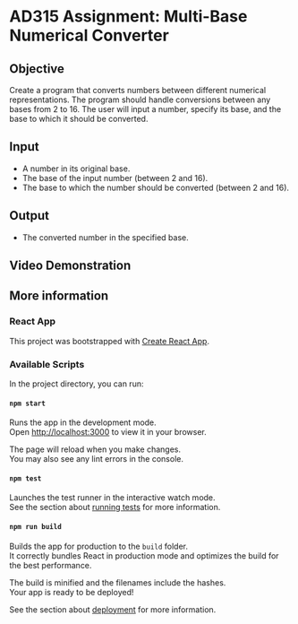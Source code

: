 # AD315 Assignment: Multi-Base Numerical Converter 

## Objective
Create a program that converts numbers between different numerical representations. The program should handle conversions between any bases from 2 to 16. The user will input a number, specify its base, and the base to which it should be converted.

## Input
- A number in its original base.
- The base of the input number (between 2 and 16).
- The base to which the number should be converted (between 2 and 16).

## Output
- The converted number in the specified base.

## Video Demonstration



## More information

### React App

This project was bootstrapped with [Create React App](https://github.com/facebook/create-react-app).

### Available Scripts

In the project directory, you can run:

#### `npm start`

Runs the app in the development mode.\
Open [http://localhost:3000](http://localhost:3000) to view it in your browser.

The page will reload when you make changes.\
You may also see any lint errors in the console.

#### `npm test`

Launches the test runner in the interactive watch mode.\
See the section about [running tests](https://facebook.github.io/create-react-app/docs/running-tests) for more information.

#### `npm run build`

Builds the app for production to the `build` folder.\
It correctly bundles React in production mode and optimizes the build for the best performance.

The build is minified and the filenames include the hashes.\
Your app is ready to be deployed!

See the section about [deployment](https://facebook.github.io/create-react-app/docs/deployment) for more information.

